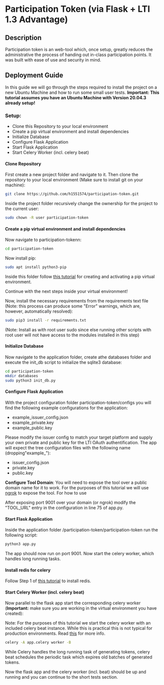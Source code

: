 # Participation Token (via Flask + LTI 1.3 Advantage)
## Description
Participation token is an web-tool which, once setup, greatly reduces the administrative the process of handing out in-class participation points. It was built with ease of use and security in mind.

## Deployment Guide
In this guide we will go through the steps required to install the project on a new Ubuntu Machine and how to run some small user tests.
**Important: This tutorial assumes you have an Ubuntu Machine with Version 20.04.3 already setup!**
### Setup:
- Clone this Repository to your local environment
- Create a pip virtual environment and install dependencies
- Initialize Database
- Configure Flask Application
- Start Flask Application
- Start Celery Worker (incl. celery beat)

#### Clone Repository
First create a new project folder and navigate to it. Then clone the repository to your local environment (Make sure to install git on your machine):
```sh
git clone https://github.com/h1551574/participation-token.git
```

Inside the project folder recursively change the ownership for the project to the current user:
```sh
sudo chown -R user participation-token
```

#### Create a pip virtual environment and install dependencies
Now navigate to participation-tokenn:
```sh
cd participation-token
```
Now install pip:
```sh
sudo apt install python3-pip
```

Inside this folder follow [this tutorial](https://packaging.python.org/en/latest/guides/installing-using-pip-and-virtual-environments/
) for creating and activating a pip virtual environment.

Continue with the next steps inside your virtual environment!

Now, install the necessary requirements from the requirements text file (Note: this process can produce some "Error" warnings, which are, however, automatically resolved):

```sh
sudo pip3 install -r requirements.txt
```
(Note: Install as with root user sudo since else running other scripts with root user will not have access to the modules installed in this step)
#### Initialize Database
Now navigate to the application folder, create athe databases folder and execute the init_db script to initialize the sqlite3 database:
```sh
cd participation-token
mkdir databases
sudo python3 init_db.py
```
#### Configure Flask Application
With the project configuration folder participation-token/configs you will find the following example configurations for the application:

- example_issuer_config.json
- example_private.key
- example_public.key

Please modify the issuer config to match your target platform and supply your own private and public key for the LTI OAuth authentification. The app will expect the tree configuration files with the following name (dropping"example_"):

- issuer_config.json
- private.key
- public.key

**Configure Tool Domain**: You will need to expose the tool over a public domain name for it to work. For the purposes of this tutorial we will use [ngrok](https://ngrok.com/) to expose the tool. For how to use 

After exposing port 9001 over your domain (or ngrok) modify the "TOOL_URL" entry in the configuration in line 75 of app.py.
#### Start Flask Application
Inside the application folder /participation-token/participation-token run the following script:
```sh
python3 app.py
```
The app should now run on port 9001. Now start the celery worker, which handles long running tasks.

#### Install redis for celery
Follow Step 1 of [this tutorial](https://www.digitalocean.com/community/tutorials/how-to-install-and-secure-redis-on-ubuntu-20-04) to install redis.

#### Start Celery Worker (incl. celery beat)
Now parallel to the flask app start the corresponding celery worker (**Important:** make sure you are working in the virtual environment you have created):

Note: For the purposes of this tutorial we start the celery worker with an included celery beat instance. While this is practical this is not typical for production environments. Read [this](https://docs.celeryq.dev/en/stable/userguide/periodic-tasks.html#starting-the-scheduler) for more info.

```sh
celery -A app.celery worker -B
```

While Celery handles the long running task of generating tokens, celery beat schedules the periodic task which expires old batches of generated tokens.

Now the flask app and the celery worker (incl. beat) should be up and running and you can continue to the short tests section.
